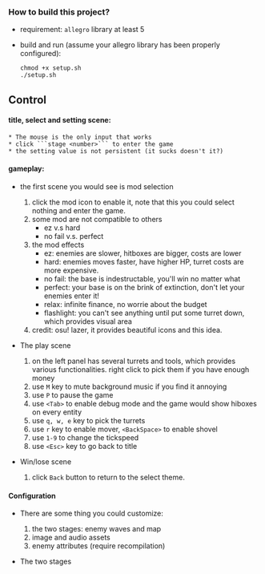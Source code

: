 ### How to build this project?

* requirement: ```allegro``` library at least 5

* build and run (assume your allegro library has been properly configured):
    ```
    chmod +x setup.sh
    ./setup.sh
    ```

## Control

#### title, select and setting scene:
    * The mouse is the only input that works
    * click ```stage <number>``` to enter the game
    * the setting value is not persistent (it sucks doesn't it?)

#### gameplay:
* the first scene you would see is mod selection
    1. click the mod icon to enable it, note that this you could select nothing and enter the game.
    2. some mod are not compatible to others
        * ez v.s hard
        * no fail v.s. perfect
    3. the mod effects
        * ez: enemies are slower, hitboxes are bigger, costs are lower
        * hard: enemies moves faster, have higher HP, turret costs are more expensive.
        * no fail: the base is indestructable, you'll win no matter what
        * perfect: your base is on the brink of extinction, don't let your enemies enter it!
        * relax: infinite finance, no worrie about the budget
        * flashlight: you can't see anything until put some turret down, which provides visual area
    4. credit: osu! lazer, it provides beautiful icons and this idea.

* The play scene
    1. on the left panel has several turrets and tools, which provides various functionalities. right click to pick them if you have enough money
    2. use ```M``` key to mute background music if you find it annoying
    3. use ```P``` to pause the game
    4. use ```<Tab>``` to enable debug mode and the game would show hiboxes on every entity
    5. use ```q, w, e``` key to pick the turrets
    6. use ```r``` key to enable mover, ```<BackSpace>``` to enable shovel
    7. use ```1-9``` to change the tickspeed
    8. use ```<Esc>``` key to go back to title

* Win/lose scene
    1. click ```Back``` button to return to the select theme.

#### Configuration

* There are some thing you could customize:
    1. the two stages: enemy waves and map
    2. image and audio assets
    3. enemy attributes (require recompilation)

* The two stages
